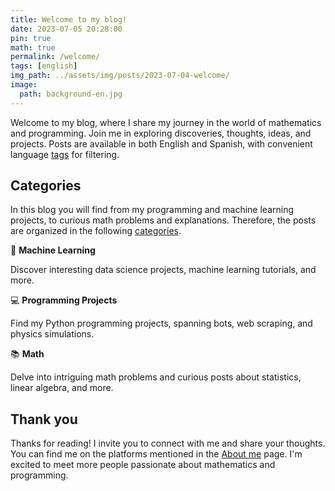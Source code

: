 ```yaml
---
title: Welcome to my blog!
date: 2023-07-05 20:28:00
pin: true
math: true
permalink: /welcome/
tags: [english]
img_path: ../assets/img/posts/2023-07-04-welcome/
image:
  path: background-en.jpg
---
```

Welcome to my blog, where I share my journey in the world of mathematics and programming. Join me in exploring discoveries, thoughts, ideas, and projects. Posts are available in both English and Spanish, with convenient language [tags](/tags) for filtering.

## Categories

In this blog you will find from my programming and machine learning projects, to curious math problems and explanations. Therefore, the posts are organized in the following [categories](/categories).

🧠 **Machine Learning**

Discover interesting data science projects, machine learning tutorials, and more.

💻 **Programming Projects**

Find my Python programming projects, spanning bots, web scraping, and physics simulations.


📚 **Math** 

Delve into intriguing math problems and curious posts about statistics, linear algebra, and more.


## Thank you

Thanks for reading! I invite you to connect with me and share your thoughts. You can find me on the platforms mentioned in the [About me](/about-me/) page. I'm excited to meet more people passionate about mathematics and programming.